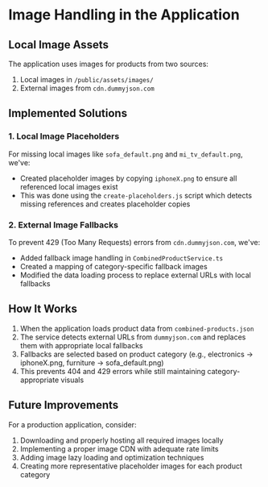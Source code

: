 # Image Handling in the Application

## Local Image Assets

The application uses images for products from two sources:
1. Local images in `/public/assets/images/`
2. External images from `cdn.dummyjson.com`

## Implemented Solutions

### 1. Local Image Placeholders

For missing local images like `sofa_default.png` and `mi_tv_default.png`, we've:
- Created placeholder images by copying `iphoneX.png` to ensure all referenced local images exist
- This was done using the `create-placeholders.js` script which detects missing references and creates placeholder copies

### 2. External Image Fallbacks

To prevent 429 (Too Many Requests) errors from `cdn.dummyjson.com`, we've:
- Added fallback image handling in `CombinedProductService.ts`
- Created a mapping of category-specific fallback images
- Modified the data loading process to replace external URLs with local fallbacks

## How It Works

1. When the application loads product data from `combined-products.json`
2. The service detects external URLs from `dummyjson.com` and replaces them with appropriate local fallbacks
3. Fallbacks are selected based on product category (e.g., electronics → iphoneX.png, furniture → sofa_default.png)
4. This prevents 404 and 429 errors while still maintaining category-appropriate visuals

## Future Improvements

For a production application, consider:
1. Downloading and properly hosting all required images locally
2. Implementing a proper image CDN with adequate rate limits
3. Adding image lazy loading and optimization techniques
4. Creating more representative placeholder images for each product category
